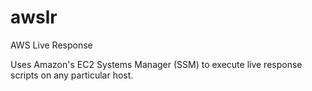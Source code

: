 # awslr
AWS Live Response

Uses Amazon's EC2 Systems Manager (SSM) to execute live response scripts on any particular host.
